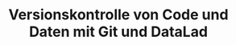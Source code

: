 ---
id: "git" # nochmal überlegen
method: "Seminar"
institution: "Fakultät für Psychologie und Bewegungswissenschaft"
title: "Versionskontrolle von Code und Daten mit Git und DataLad"
title_project:
title_short: "Git"
period: "Apr 23 ­­- Mar 24 (12 months)"
foerderlinie: "Fachspezifische Data Literacy"
round: "2"
lecture2go: "70364"
uhh_url: "https://www.hcl.uni-hamburg.de/ddlitlab/data-literacy-lehrlabor/zweite-foerderrunde/06-git.html"
contributors:
mentors: "Dr. Lennart Wittkuhn, Prof. Dr. Nicolas Schuck"
quote: "Versionskontrolle ist das Notizbuch für eine digitale Welt und Git das wohl bekannteste Versionskontrollsystem. Es ermöglicht, Veränderungen in digitalen Objekten präzise zu dokumentieren und damit nachzuvollziehen, wer was wann wie und warum in einer Datei verändert hat"
text: |
    ### Ausrichtung des Projekts

    Digitale Objekte auf unseren Computern, besonders in der Wissenschaft, befinden sich im ständigen Wandel. Manuskripte, Programmiercode und Forschungsdaten werden kontinuierlich und kollaborativ verändert. Die systematische Dokumentation dieser Veränderungen ist essenziell für reproduzierbare und transparente Wissenschaft sowie effektive Zusammenarbeit.

    Trotz der Wichtigkeit von Daten und Code gehen Forschende oft chaotisch mit digitalen Objekten um. Fragen wie „Welche Version habe ich benutzt?“ oder „Was habe ich geändert?“ sind üblich, was Reproduzierbarkeit und Vertrauenswürdigkeit beeinträchtigt und zu Frustration und Zeitverlust führt.

    Forschende können von Praktiken der Softwareentwicklung lernen, insbesondere durch das Versionskontrollsystem Git. Git ermöglicht die Nachverfolgung und Organisation der Entwicklung digitaler Objekte und deren Teilen über Plattformen wie GitHub.

    ### Rückblick und Ergebnisse

    Vor dem Hintergrund der Replikationskrise bestehen große Anforderungen an Methoden zur Verbesserung der wissenschaftlichen Praxis. Ein Hauptergebnis des Lehrprojekts war, Kursteilnehmenden Versionskontrolle im wissenschaftlichen Kontext durch praktische Anwendung von Git und Nutzung von Plattformen wie GitHub zu vermitteln.

    Eine bedeutende Errungenschaft ist die Schaffung einer Open-Source-Lernressource für die effektive Nutzung von Git im wissenschaftlichen Umfeld. Diese Ressource fördert die Verbreitung von Wissen über Versionskontrolle und unterstützt eine transparente wissenschaftliche Praxis.

    Ein weiteres Ergebnis war die transparente Entwicklung von Lehrmaterialien auf GitHub, was offene und reproduzierbare Wissenschaft fördert und eine kollaborative Weiterentwicklung ermöglicht. Die Kursteilnehmenden nutzten diese Transparenz, um auf notwendige Ergänzungen hinzuweisen.

    Insgesamt haben die erzielten Ergebnisse das Verständnis für Versionskontrolle vertieft und wertvolle Ressourcen für die Gemeinschaft geschaffen, was zur Data Literacy der Teilnehmenden beiträgt und die Prinzipien von Offenheit und Zusammenarbeit im wissenschaftlichen Umfeld fördert.

    ### Tipps von Lehrenden für Lehrende

    Zentrales Element der digitalen Kompetenzentwicklung war die vollständig transparente, öffentliche und kollaborative Entwicklung von Lehrressourcen mit Git und GitHub. Von der Konzeption bis zum Abschlussbericht wurden alle Elemente des Lehrprojekts in kollaborativer Zusammenarbeit zwischen der Lehrperson, der studentischen Hilfskraft und dem Tutor erstellt. Dabei wurden die Lehrinhalte (Versionskontrolle von Code und Daten mit Git und GitHub) auf die Erstellung der Lehrinhalte angewendet. Dieser Ansatz verfolgt gute wissenschaftliche Prinzipien von Transparenz, Offenheit und Reproduzierbarkeit auch bei der Erstellung von Lehrmaterialien.

    Auch im Bereich didaktischer Fähigkeiten konnte das Lehrprojekt zur Kompetenzentwicklung der Lehrperson beitragen. Im Rahmen des Lehrprojekts wurden verschiedene didaktische Methoden erprobt: von Partner- und Gruppenarbeiten über Quizzes bis zu Demonstrationen und Übungen. Ein bewusster Fokus lag dabei stets darauf, viel Zeit und Raum für Implementierung zu schaffen, bei der die Teilnehmenden anhand konkreter Übungen und Beispiele das Gelernte zur Anwendung bringen konnten.

image: "https://www.hcl.uni-hamburg.de/16954232/versionskontrolle-git-datalad-e136f037c0c85b0410fad09ba556a300ef62a661.jpg"
image_credit: "https://git-scm.com/ - https://www.datalad.org/"
link_external: "https://lennartwittkuhn.com/version-control-book/, https://lennartwittkuhn.com/dra-fair-teaching/#/title-slide"
stine:
---